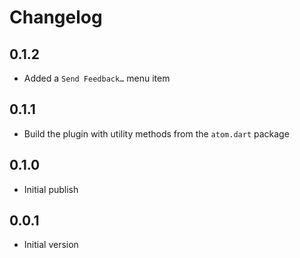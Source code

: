 # Changelog

## 0.1.2
- Added a `Send Feedback…` menu item

## 0.1.1
- Build the plugin with utility methods from the `atom.dart` package

## 0.1.0
- Initial publish

## 0.0.1
- Initial version
